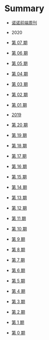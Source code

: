 <!--
 * @Description: 目录
 * @Author: zoeblow
 * @Email: wangfuyuan@nnuo.com
 * @Date: 2019-08-14 14:06:51
 * @LastEditors  : zoeblow
 * @LastEditTime : 2020-02-15 11:46:59
 * @FilePath: \nuofe-weekly\SUMMARY.md
 -->

# Summary

- [诺诺前端周刊](README.md)

- 2020
- [第 07 期](2020/weekly-07.md)
- [第 06 期](2020/weekly-06.md)
- [第 05 期](2020/weekly-05.md)
- [第 04 期](2020/weekly-04.md)
- [第 03 期](2020/weekly-03.md)
- [第 02 期](2020/weekly-02.md)
- [第 01 期](2020/weekly-01.md)

- [2019](2019/index.md)
- [第 20 期](2019/weekly-20.md)
- [第 19 期](2019/weekly-19.md)
- [第 18 期](2019/weekly-18.md)
- [第 17 期](2019/weekly-17.md)
- [第 16 期](2019/weekly-16.md)
- [第 15 期](2019/weekly-15.md)
- [第 14 期](2019/weekly-14.md)
- [第 13 期](2019/weekly-13.md)
- [第 12 期](2019/weekly-12.md)
- [第 11 期](2019/weekly-11.md)
- [第 10 期](2019/weekly-10.md)
- [第 9 期](2019/weekly-09.md)
- [第 8 期](2019/weekly-08.md)
- [第 7 期](2019/weekly-07.md)
- [第 6 期](2019/weekly-06.md)
- [第 5 期](2019/weekly-05.md)
- [第 4 期](2019/weekly-04.md)
- [第 3 期](2019/weekly-03.md)
- [第 2 期](2019/weekly-02.md)
- [第 1 期](2019/weekly-01.md)
- [第 0 期](2019/weekly-00.md)

